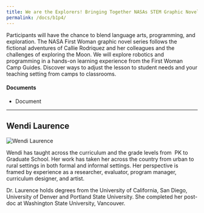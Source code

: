 ```yaml
---
title: We are the Explorers! Bringing Together NASAs STEM Graphic Novels, Robotics and Moon Exploration
permalink: /docs/b1p4/
---
```


Participants will have the chance to blend language arts, programming, and exploration. The NASA First Woman graphic novel series follows the fictional adventures of Callie Rodriquez and her colleagues and the challenges of exploring the Moon. We will explore robotics and programming in a hands-on learning experience from the First Woman Camp Guides. Discover ways to adjust the lesson to student needs and your teaching setting from camps to classrooms. 

#### Documents
 - Document

***

## Wendi Laurence

![Wendi Laurence](../monday/breakout1/images/wendi.jpg)

Wendi has taught across the curriculum and the grade levels from  PK to Graduate School. Her work has taken her across the country from urban to rural settings in both formal and informal settings. Her perspective is framed by experience as a researcher, evaluator, program manager, curriculum designer, and artist.

Dr. Laurence holds degrees from the University of California, San Diego, University of Denver and Portland State University. She completed her post-doc at Washington State University, Vancouver. 
